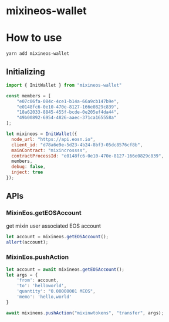 # mixineos-wallet

# How to use

```
yarn add mixineos-wallet
```

## Initializing

```javascript
import { InitWallet } from "mixineos-wallet"

const members = [
    "e07c06fa-084c-4ce1-b14a-66a9cb147b9e",
    "e0148fc6-0e10-470e-8127-166e0829c839",
    "18a62033-8845-455f-bcde-0e205ef4da44",
    "49b00892-6954-4826-aaec-371ca165558a"
];

let mixineos = InitWallet({
  node_url: "https://api.eosn.io",
  client_id: "d78a6e9e-5d23-4b24-8bf3-05dc8576cf8b",
  mainContract: "mixincrossss",
  contractProcessId: "e0148fc6-0e10-470e-8127-166e0829c839",
  members,
  debug: false,
  inject: true
});

```

## APIs

### MixinEos.getEOSAccount
get mixin user associated EOS account

```javascript
let account = mixineos.getEOSAccount();
allert(account);
```

### MixinEos.pushAction
```javascript
let account = await mixineos.getEOSAccount();
let args = {
    'from': account,
    'to': 'helloworld',
    'quantity': "0.00000001 MEOS",
    'memo': 'hello,world'
}

await mixineos.pushAction("mixinwtokens", "transfer", args);
```
